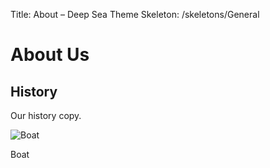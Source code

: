 Title: About – Deep Sea Theme
Skeleton: /skeletons/General

# About Us

## History

Our history copy.

![Boat](/img/boat.jpg)

Boat

